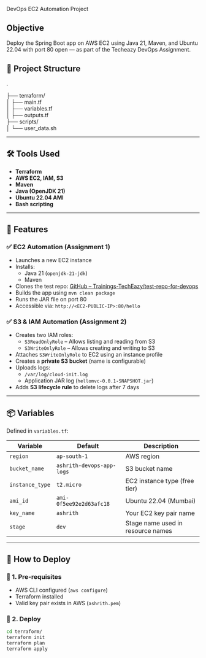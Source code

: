  DevOps EC2 Automation Project

## Objective
Deploy the Spring Boot app on AWS EC2 using Java 21, Maven, and Ubuntu 22.04 with port 80 open — as part of the Techeazy DevOps Assignment.

## 📁 Project Structure

.

├── terraform/               
│ ├── main.tf            
│ ├── variables.tf               
│ ├── outputs.tf                   
├── scripts/                    
│ └── user_data.sh           


---

## 🛠️ Tools Used

- **Terraform**
- **AWS EC2, IAM, S3**
- **Maven**
- **Java (OpenJDK 21)**
- **Ubuntu 22.04 AMI**
- **Bash scripting**

---

## 🧩 Features

### ✅ EC2 Automation (Assignment 1)
- Launches a new EC2 instance
- Installs:
  - Java 21 (`openjdk-21-jdk`)
  - Maven
- Clones the test repo: [GitHub – Trainings-TechEazy/test-repo-for-devops](https://github.com/Trainings-TechEazy/test-repo-for-devops)
- Builds the app using `mvn clean package`
- Runs the JAR file on port 80
- Accessible via: `http://<EC2-PUBLIC-IP>:80/hello`

### ✅ S3 & IAM Automation (Assignment 2)
- Creates two IAM roles:
  - `S3ReadOnlyRole` – Allows listing and reading from S3
  - `S3WriteOnlyRole` – Allows creating and writing to S3
- Attaches `S3WriteOnlyRole` to EC2 using an instance profile
- Creates a **private S3 bucket** (name is configurable)
- Uploads logs:
  - `/var/log/cloud-init.log`
  - Application JAR log (`hellomvc-0.0.1-SNAPSHOT.jar`)
- Adds **S3 lifecycle rule** to delete logs after 7 days

---

## 📦 Variables

Defined in `variables.tf`:

| Variable       | Default                       | Description                        |
|----------------|-------------------------------|------------------------------------|
| `region`        | `ap-south-1`                 | AWS region                         |
| `bucket_name`   | `ashrith-devops-app-logs`    | S3 bucket name                     |
| `instance_type` | `t2.micro`                   | EC2 instance type (free tier)      |
| `ami_id`        | `ami-0f5ee92e2d63afc18`      | Ubuntu 22.04 (Mumbai)              |
| `key_name`      | `ashrith`                    | Your EC2 key pair name             |
| `stage`         | `dev`                        | Stage name used in resource names  |

---

## 🚀 How to Deploy

### 🔧 1. Pre-requisites
- AWS CLI configured (`aws configure`)
- Terraform installed
- Valid key pair exists in AWS (`ashrith.pem`)

### 📌 2. Deploy

```bash
cd terraform/
terraform init
terraform plan
terraform apply
